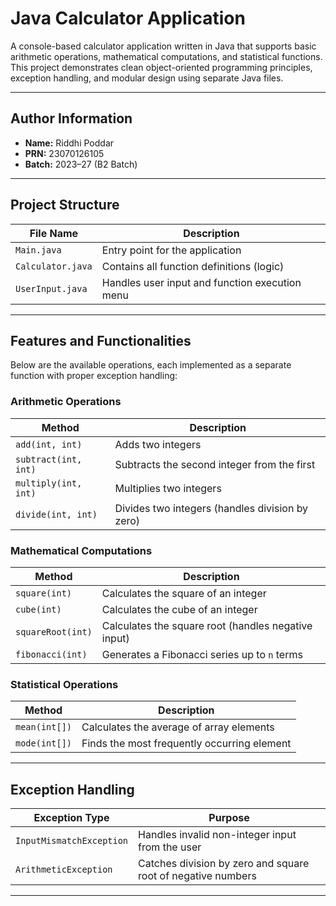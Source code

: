 # Java Calculator Application

A console-based calculator application written in Java that supports basic arithmetic operations, mathematical computations, and statistical functions. This project demonstrates clean object-oriented programming principles, exception handling, and modular design using separate Java files.

---

## Author Information
- **Name:** Riddhi Poddar  
- **PRN:** 23070126105  
- **Batch:** 2023–27 (B2 Batch)  

---

## Project Structure

| File Name        | Description                                      |
|------------------|--------------------------------------------------|
| `Main.java`      | Entry point for the application                  |
| `Calculator.java`| Contains all function definitions (logic)        |
| `UserInput.java` | Handles user input and function execution menu   |

---

## Features and Functionalities

Below are the available operations, each implemented as a separate function with proper exception handling:

### Arithmetic Operations

| Method               | Description                                  |
|----------------------|----------------------------------------------|
| `add(int, int)`      | Adds two integers                            |
| `subtract(int, int)` | Subtracts the second integer from the first  |
| `multiply(int, int)` | Multiplies two integers                      |
| `divide(int, int)`   | Divides two integers (handles division by zero) |

### Mathematical Computations

| Method                  | Description                                     |
|-------------------------|-------------------------------------------------|
| `square(int)`           | Calculates the square of an integer             |
| `cube(int)`             | Calculates the cube of an integer               |
| `squareRoot(int)`       | Calculates the square root (handles negative input) |
| `fibonacci(int)`        | Generates a Fibonacci series up to `n` terms    |

### Statistical Operations

| Method           | Description                                        |
|------------------|----------------------------------------------------|
| `mean(int[])`    | Calculates the average of array elements           |
| `mode(int[])`    | Finds the most frequently occurring element        |

---

## Exception Handling

| Exception Type           | Purpose                                      |
|---------------------------|----------------------------------------------|
| `InputMismatchException` | Handles invalid non-integer input from the user |
| `ArithmeticException`    | Catches division by zero and square root of negative numbers |

---
